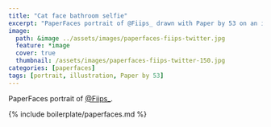```yaml
---
title: "Cat face bathroom selfie"
excerpt: "PaperFaces portrait of @Fiips_ drawn with Paper by 53 on an iPad."
image: 
  path: &image ../assets/images/paperfaces-fiips-twitter.jpg 
  feature: *image
  cover: true
  thumbnail: /assets/images/paperfaces-fiips-twitter-150.jpg
categories: [paperfaces]
tags: [portrait, illustration, Paper by 53]
---
```


PaperFaces portrait of [@Fiips_](https://twitter.com/Fiips_).

{% include boilerplate/paperfaces.md %}
